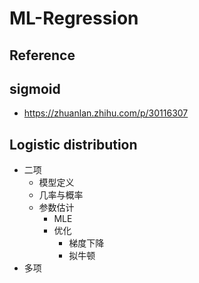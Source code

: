 # ML-Regression

## Reference

## sigmoid
+ https://zhuanlan.zhihu.com/p/30116307

## Logistic distribution
+ 二项
	+ 模型定义
	+ 几率与概率
	+ 参数估计
		+ MLE
		+ 优化
			+ 梯度下降
			+ 拟牛顿
+ 多项
